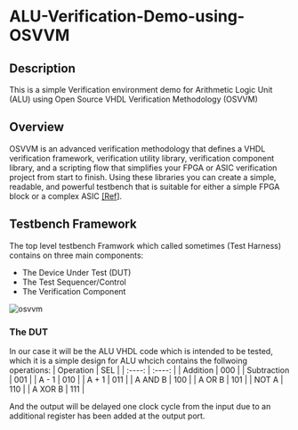 # ALU-Verification-Demo-using-OSVVM
## Description
This is a simple Verification environment demo for Arithmetic Logic Unit (ALU) using Open Source VHDL Verification Methodology (OSVVM)

## Overview
OSVVM is an advanced verification methodology that defines a VHDL verification framework, verification utility library, verification component library, and a scripting flow that simplifies your FPGA or ASIC verification project from start to finish. Using these libraries you can create a simple, readable, and powerful testbench that is suitable for either a simple FPGA block or a complex ASIC [\[Ref](https://github.com/OSVVM)\].

## Testbench Framework
The top level testbench Framwork which called sometimes (Test Harness) contains on three main components:

<ul>
  <li>The Device Under Test (DUT)</li>
  <li>The Test Sequencer/Control</li>
  <li>The Verification Component</li>
</ul>

![osvvm](https://user-images.githubusercontent.com/64384499/173165342-ed95767b-fb15-4f03-8588-377fcef109c0.png)

### The DUT
In our case it will be the ALU VHDL code which is intended to be tested, which it is a simple design for ALU whcich contains the follwoing operations:
| Operation   | SEL         |
| :----:      | :----:      |
| Addition    | 000         |
| Subtraction | 001         |
| A - 1       | 010         |
| A + 1       | 011         |
| A AND B     | 100         |
| A OR  B     | 101         |
| NOT A       | 110         |
| A XOR B     | 111         |

And the output will be delayed one clock cycle from the input due to an additional register has been added at the output port.
